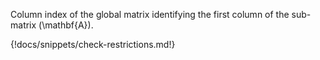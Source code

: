 Column index of the global matrix identifying the first column of the sub-matrix \(\mathbf{A}\).

{!docs/snippets/check-restrictions.md!}

